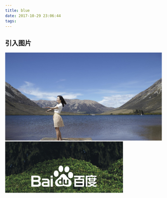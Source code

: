 ```yaml
---
title: blue
date: 2017-10-29 23:06:44
tags:
---
```


## 引入图片
![美女](blue/hi.jpeg)
![百度](blue/baidu.png)
